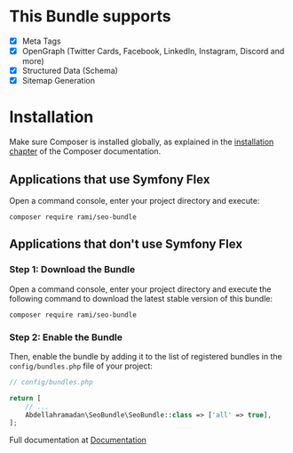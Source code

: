 This Bundle supports
====================
-   [x] Meta Tags
-   [x] OpenGraph (Twitter Cards, Facebook, LinkedIn, Instagram, Discord and more)
-   [x] Structured Data (Schema)
-   [x] Sitemap Generation

Installation
============

Make sure Composer is installed globally, as explained in the
[installation chapter](https://getcomposer.org/doc/00-intro.md)
of the Composer documentation.

Applications that use Symfony Flex
----------------------------------

Open a command console, enter your project directory and execute:

```console
composer require rami/seo-bundle
```

Applications that don't use Symfony Flex
----------------------------------------

### Step 1: Download the Bundle

Open a command console, enter your project directory and execute the
following command to download the latest stable version of this bundle:

```console
composer require rami/seo-bundle
```

### Step 2: Enable the Bundle

Then, enable the bundle by adding it to the list of registered bundles
in the `config/bundles.php` file of your project:

```php
// config/bundles.php

return [
    // ...
    Abdellahramadan\SeoBundle\SeoBundle::class => ['all' => true],
];
```

Full documentation at [Documentation](docs/index.md)